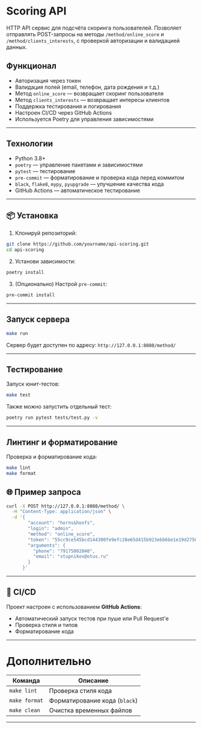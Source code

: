 # Scoring API

HTTP API сервис для подсчёта скоринга пользователей.
Позволяет отправлять POST-запросы на методы `/method/online_score` и `/method/clients_interests`, с проверкой авторизации и валидацией данных.

## Функционал

- Авторизация через токен
- Валидация полей (email, телефон, дата рождения и т.д.)
- Метод `online_score` — возвращает скоринг пользователя
- Метод `clients_interests` — возвращает интересы клиентов
- Поддержка тестирования и логирования
- Настроен CI/CD через GitHub Actions
- Используется Poetry для управления зависимостями

---

## Технологии

- Python 3.8+
- `poetry` — управление пакетами и зависимостями
- `pytest` — тестирование
- `pre-commit` — форматирование и проверка кода перед коммитом
- `black`, `flake8`, `mypy`, `pyupgrade` — улучшение качества кода
- GitHub Actions — автоматическое тестирование

---

## 📦 Установка

1. Клонируй репозиторий:

```bash
git clone https://github.com/yourname/api-scoring.git
cd api-scoring
```

2. Установи зависимости:

```bash
poetry install
```

3. (Опционально) Настрой `pre-commit`:

```bash
pre-commit install
```

---

## Запуск сервера

```bash
make run
```

Сервер будет доступен по адресу: `http://127.0.0.1:8080/method/`

---

## Тестирование

Запуск юнит-тестов:

```bash
make test
```

Также можно запустить отдельный тест:

```bash
poetry run pytest tests/test.py -v
```

---

## Линтинг и форматирование

Проверка и форматирование кода:

```bash
make lint
make format
```

## 🌐 Пример запроса

```bash
curl -X POST http://127.0.0.1:8080/method/ \
  -H "Content-Type: application/json" \
  -d '{
        "account": "horns&hoofs",
        "login": "admin",
        "method": "online_score",
        "token": "55cc9ce545bcd144300fe9efc28e65d415b923ebb6be1e19d2750a2c03e80dd209a27954dca045e5bb12418e7d89b6d718a9e35af34e14e1d5bcd5a08f21fc95",
        "arguments": {
          "phone": "79175002040",
          "email": "stupnikov@otus.ru"
        }
      }'
```

---

## 🧬 CI/CD

Проект настроен с использованием **GitHub Actions**:
- Автоматический запуск тестов при пуше или Pull Request'е
- Проверка стиля и типов
- Форматирование кода

---

# Дополнительно

| Команда            | Описание                             |
|--------------------|--------------------------------------|
| `make lint`        | Проверка стиля кода                  |
| `make format`      | Форматирование кода (`black`)        |
| `make clean`       | Очистка временных файлов             |

---

